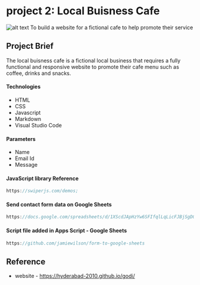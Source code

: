 # project 2: Local Buisness Cafe

![alt text](image.png)
To build a website for a fictional cafe to help promote their service

## Project Brief
The local buisness cafe is a fictional local business that requires a fully functional and responsive website to promote their cafe menu such as coffee, drinks and snacks.

#### Technologies
- HTML
- CSS
- Javascript
- Markdown
- Visual Studio Code

#### Parameters 
- Name
- Email Id
- Message


#### JavaScript library Reference
`````javascript
https://swiperjs.com/demos;
`````

#### Send contact form data on Google Sheets
`````javascript
https://docs.google.com/spreadsheets/d/1XScdJApHzYw6SFIfqlLqLicFJBjSgDQQmCNSS8sNUJQ/edit?gid=1134068587#gid=1134068587;
`````

#### Script file added in Apps Script - Google Sheets
`````javascript
https://github.com/jamiewilson/form-to-google-sheets
`````

## Reference
- website - https://hyderabad-2010.github.io/godi/